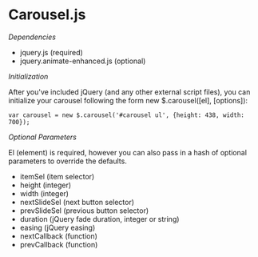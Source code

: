 Carousel.js
===========

*Dependencies*

  - jquery.js (required)
  - jquery.animate-enhanced.js (optional)

*Initialization*

After you've included jQuery (and any other external script files), you can
initialize your carousel following the form new $.carousel([el], [options]):

    var carousel = new $.carousel('#carousel ul', {height: 438, width: 700});

*Optional Parameters*

El (element) is required, however you can also pass in a hash of optional parameters to
override the defaults.

  - itemSel (item selector)
  - height (integer)
  - width (integer)
  - nextSlideSel (next button selector)
  - prevSlideSel (previous button selector)
  - duration (jQuery fade duration, integer or string)
  - easing (jQuery easing)
  - nextCallback (function)
  - prevCallback (function)

